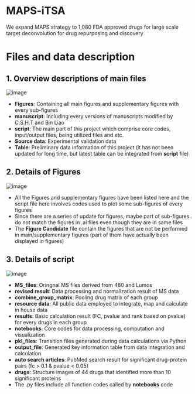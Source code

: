 # MAPS-iTSA
We expand MAPS strategy to 1,080 FDA approved drugs for large scale target deconvolution for drug repurposing and discovery

# Files and data description
## 1. Overview descriptions of main files
![image](https://github.com/user-attachments/assets/08079b4d-a3f5-443f-9bea-e9d4cfe7249c)
+ **Figures**: Containing all main figures and supplementary figures with every sub-figures
+ **manuscript**: Including every versions of manuscripts modified by C.S.H.T and Bin Liao
+ **script**: The main part of this project which comprise core codes, input/output files, being utilized files and etc.
+ **Source data**: Experimental validation data
+ **Table**: Preliminary data information of this project (it has not been updated for long time, but latest table can be integrated from **script** file)
## 2. Details of Figures
![image](https://github.com/user-attachments/assets/d0361170-6f78-4417-94ee-120380ad7868)
+ All the Figures and supplementary figures have been listed here and the script file here involves codes used to plot some sub-figures of every figures
+ Since there are a series of update for figures, maybe part of sub-figures do not match the figures in .ai files even though they are in same files
+ The **Figure Candidate** file contain the figures that are not be performed in main/supplementary figures (part of them have actually been displayed in figures)
## 3. Details of script
![image](https://github.com/user-attachments/assets/f898440e-90f3-42f8-9232-171d04d3c491)
+ **MS_files**: Oringnal MS files derived from 480 and Lumos
+ **revised result**: Data processing and normalization result of MS data
+ **combine_group_matrix**: Pooling drug matrix of each group
+ **resource data**: All public data employed to integrate, map and calculate in house data
+ **results**: Basic calculation result (FC, pvalue and rank based on pvalue) for every drugs in each group
+ **notebooks**: Core codes for data processing, computation and visualization
+ **pkl_files**: Transition files generated during data calculations via Python
+ **output_file**: Generated key information table from data integration and calculation
+ **auto search articles**: PubMed search result for significant drug-protein pairs (fc > 0.1 & pvalue < 0.05)
+ **drugs**: Structure images of 44 drugs that identified more than 10 significant proteins
+ The .py files include all function codes called by **notebooks** code
